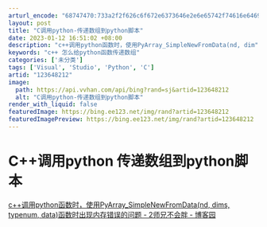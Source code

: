 ```yaml
---
arturl_encode: "68747470:733a2f2f626c6f672e6373646e2e6e65742f74616e64695f2f:61727469636c652f64657461696c732f313233363438323132"
layout: post
title: "C调用python-传递数组到python脚本"
date: 2023-01-12 16:51:02 +08:00
description: "c++调用python函数时，使用PyArray_SimpleNewFromData(nd, dim"
keywords: "c++ 怎么给python函数传递数组"
categories: ['未分类']
tags: ['Visual', 'Studio', 'Python', 'C']
artid: "123648212"
image:
  path: https://api.vvhan.com/api/bing?rand=sj&artid=123648212
  alt: "C调用python-传递数组到python脚本"
render_with_liquid: false
featuredImage: https://bing.ee123.net/img/rand?artid=123648212
featuredImagePreview: https://bing.ee123.net/img/rand?artid=123648212
---
```


# C++调用python 传递数组到python脚本

[c++调用python函数时，使用PyArray\_SimpleNewFromData(nd, dims, typenum, data)函数时出现内存错误的问题 - 2师兄不会胖 - 博客园](https://www.cnblogs.com/yyxf1413/p/7474248.html "c++调用python函数时，使用PyArray_SimpleNewFromData(nd, dims, typenum, data)函数时出现内存错误的问题 - 2师兄不会胖 - 博客园")